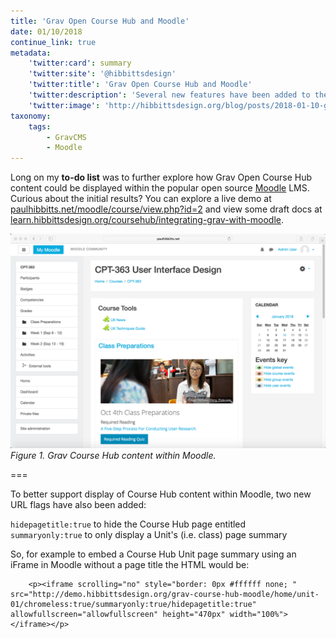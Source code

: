 ```yaml
---
title: 'Grav Open Course Hub and Moodle'
date: 01/10/2018
continue_link: true
metadata:
    'twitter:card': summary
    'twitter:site': '@hibbittsdesign'
    'twitter:title': 'Grav Open Course Hub and Moodle'
    'twitter:description': 'Several new features have been added to the Grav Open Course Hub to improve integration with Moodle'
    'twitter:image': 'http://hibbittsdesign.org/blog/posts/2018-01-10-grav-open-course-hub-and-moodle/grav-with-moodle'
taxonomy:
    tags:
        - GravCMS
        - Moodle
---
```


Long on my **to-do list** was to further explore how Grav Open Course Hub content could be displayed within the popular open source [Moodle](https://moodle.org/) LMS. Curious about the initial results? You can explore a live demo at <a href="http://paulhibbitts.net/moodle/course/view.php?id=2">paulhibbitts.net/moodle/course/view.php?id=2</a> and view some draft docs at [learn.hibbittsdesign.org/coursehub/integrating-grav-with-moodle](http://learn.hibbittsdesign.org/coursehub/integrating-grav-with-moodle).

![Grav Course Hub content within Moodle](grav-with-moodle.png)  
_Figure 1. Grav Course Hub content within Moodle._

===

To better support display of Course Hub content within Moodle, two new URL flags have also been added:

`hidepagetitle:true` to hide the Course Hub page entitled  
`summaryonly:true` to only display a Unit's (i.e. class) page summary  

So, for example to embed a Course Hub Unit page summary using an iFrame in Moodle without a page title the HTML would be:

        <p><iframe scrolling="no" style="border: 0px #ffffff none; " src="http://demo.hibbittsdesign.org/grav-course-hub-moodle/home/unit-01/chromeless:true/summaryonly:true/hidepagetitle:true" allowfullscreen="allowfullscreen" height="470px" width="100%"></iframe></p>
